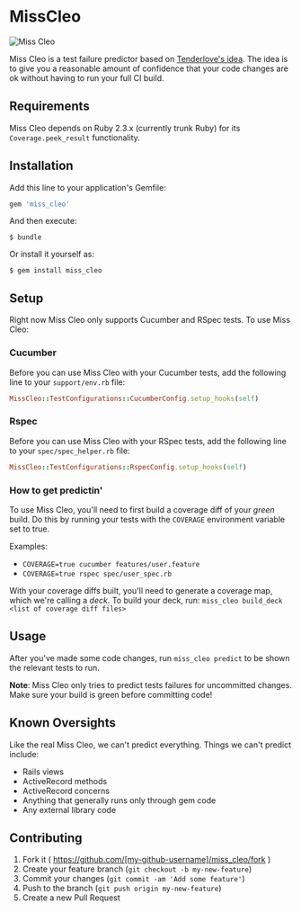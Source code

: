 # MissCleo
![Miss Cleo](http://i.imgur.com/v4vmFtq.jpg)

Miss Cleo is a test failure predictor based on [Tenderlove's idea](http://tenderlovemaking.com/2015/02/13/predicting-test-failues.html). The idea is to give you a reasonable amount of confidence that your code changes are ok without having to run your full CI build.

## Requirements

Miss Cleo depends on Ruby 2.3.x (currently trunk Ruby) for its `Coverage.peek_result` functionality.

## Installation

Add this line to your application's Gemfile:

```ruby
gem 'miss_cleo'
```

And then execute:

    $ bundle

Or install it yourself as:

    $ gem install miss_cleo

## Setup 

Right now Miss Cleo only supports Cucumber and RSpec tests. To use Miss Cleo:

### Cucumber
Before you can use Miss Cleo with your Cucumber tests, add the following line to your `support/env.rb` file:

```ruby
MissCleo::TestConfigurations::CucumberConfig.setup_hooks(self)
```

### Rspec
Before you can use Miss Cleo with your RSpec tests, add the following line to your `spec/spec_helper.rb` file:

```ruby
MissCleo::TestConfigurations::RspecConfig.setup_hooks(self)
```

### How to get predictin'

To use Miss Cleo, you'll need to first build a coverage diff of your *green* build. Do this by running your tests with the `COVERAGE` environment variable set to true.

Examples:

* `COVERAGE=true cucumber features/user.feature`
* `COVERAGE=true rspec spec/user_spec.rb`

With your coverage diffs built, you'll need to generate a coverage map, which we're calling a *deck*. To build your deck, run:
`miss_cleo build_deck <list of coverage diff files>`

## Usage

After you've made some code changes, run `miss_cleo predict` to be shown the relevant tests to run.

**Note**: Miss Cleo only tries to predict tests failures for uncommitted changes. Make sure your build is green before committing code!


## Known Oversights

Like the real Miss Cleo, we can't predict everything. Things we can't predict include:
- Rails views
- ActiveRecord methods
- ActiveRecord concerns
- Anything that generally runs only through gem code
- Any external library code

## Contributing

1. Fork it ( https://github.com/[my-github-username]/miss_cleo/fork )
2. Create your feature branch (`git checkout -b my-new-feature`)
3. Commit your changes (`git commit -am 'Add some feature'`)
4. Push to the branch (`git push origin my-new-feature`)
5. Create a new Pull Request

